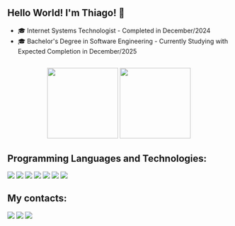 ## Hello World! I'm <strong>Thiago</strong>! 👋

<ul>
  <li>🎓 Internet Systems Technologist - Completed in December/2024</li>
  <li>🎓 Bachelor's Degree in Software Engineering - Currently Studying with Expected Completion in December/2025</li>
</ul>

##

<div align="center">
  <img height="160em" src="https://github-readme-stats.vercel.app/api?username=tpessoaaraujo&show_icons=true&theme=github_dark&include_all_commits=true&count_private=true"/>
  <img height="160em" src="https://github-readme-stats.vercel.app/api/top-langs/?username=tpessoaaraujo&layout=compact&langs_count=7&theme=github_dark"/>
</div>

<h2 align="left">
  Programming Languages ​​and Technologies:
</h2>

<div>
  <img src="https://custom-icon-badges.demolab.com/badge/html5-20232A?style=for-the-badge&logo=html5">
  <img src="https://custom-icon-badges.demolab.com/badge/CSS3-20232A?style=for-the-badge&logo=css">
  <img src="https://custom-icon-badges.demolab.com/badge/javascript-20232A?style=for-the-badge&logo=javascript">
  <img src="https://custom-icon-badges.demolab.com/badge/java-20232A?style=for-the-badge&logo=java">
  <img src="https://custom-icon-badges.demolab.com/badge/php-20232A?style=for-the-badge&logo=php">
  <img src="https://custom-icon-badges.demolab.com/badge/sql-20232A?style=for-the-badge&logo=sql">
  <img src="https://custom-icon-badges.demolab.com/badge/git-20232A?style=for-the-badge&logo=git">
</div>

<h2 align="left">
  My contacts:
</h2>  
<div>
  <a href="https://www.linkedin.com/in/thiagopessoaaraujo" target="_blank"><img src="https://custom-icon-badges.demolab.com/badge/LinkedIn-20232A?style=for-the-badge&logo=linkedin_blue" target="_blank"></a>
  <a href="https://wa.me/5514933006963" target="_blank"><img src="https://custom-icon-badges.demolab.com/badge/whatsapp-20232A?style=for-the-badge&logo=whatsapp" target="_blank"></a>
    <a href = "mailto:tp102000@gmail.com"><img src="https://custom-icon-badges.demolab.com/badge/gmail-20232A?style=for-the-badge&logo=gmail"></a>
</div>
